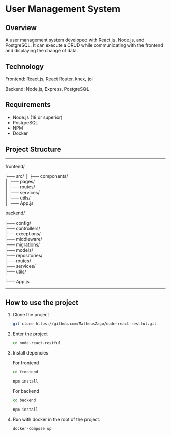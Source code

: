 # User Management System

## Overview
A user management system developed with React.js, Node.js, and PostgreSQL. It can execute a CRUD while communicating with the frontend and displaying the change of data.

## Technology

Frontend: React.js, React Router, knex, joi

Backend: Node.js, Express, PostgreSQL

## Requirements
- Node.js (18 or superior)
- PostgreSQL
- NPM
- Docker

## Project Structure
---------
frontend/

  ├── src/
  │   ├── components/  
  │   ├── pages/      
  │   ├── routes/    
  │   ├── services/      
  │   ├── utils/    
  │   └── App.js  
  
backend/   
               
  ├── config/  
  ├── controllers/      
  ├── exceptions/    
  ├── middleware/      
  ├── migrations/    
  ├── models/  
  ├── repositories/      
  ├── routes/    
  ├── services/      
  ├── utils/ 

  └── App.js         

---------

## How to use the project

1. Clone the project
   ```bash
   git clone https://github.com/MatheusZago/node-react-restful.git
   ```
2. Enter the project
     ```bash
     cd node-react-restful
    ```

3. Install depencies

    For frontend
     ```bash
     cd frontend
     ```

     ```bash
   npm install
   ```

    For backend
    ```bash
    cd backend
    ```

     ```bash
   npm install
   ```

4. Run with docker in the root of the project.
   ```bash
   docker-compose up
   ```
